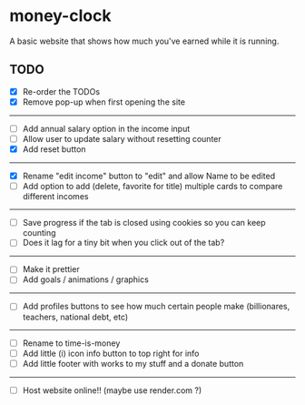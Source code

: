 # money-clock
A basic website that shows how much you've earned while it is running.

## TODO
- [x] Re-order the TODOs
- [x] Remove pop-up when first opening the site
---
- [ ] Add annual salary option in the income input
- [ ] Allow user to update salary without resetting counter
- [x] Add reset button
---
- [x] Rename "edit income" button to "edit" and allow Name to be edited
- [ ] Add option to add (delete, favorite for title) multiple cards to compare different incomes
---
- [ ] Save progress if the tab is closed using cookies so you can keep counting
- [ ] Does it lag for a tiny bit when you click out of the tab?
---
- [ ] Make it prettier
- [ ] Add goals / animations / graphics
---
- [ ] Add profiles buttons to see how much certain people make (billionares, teachers, national debt, etc)
---
- [ ] Rename to time-is-money
- [ ] Add little (i) icon info button to top right for info
- [ ] Add little footer with works to my stuff and a donate button
---
- [ ] Host website online!! (maybe use render.com ?)